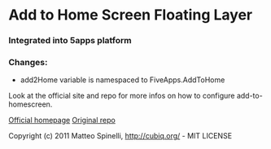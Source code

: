 Add to Home Screen Floating Layer
=================================

### Integrated into 5apps platform

### Changes:

- add2Home variable is namespaced to FiveApps.AddToHome


Look at the official site and repo for more infos on how to configure add-to-homescreen.


[Official homepage](http://cubiq.org/add-to-home-screen)
[Original repo](https://github.com/cubiq/add-to-homescreen)


Copyright (c) 2011 Matteo Spinelli, http://cubiq.org/ - MIT LICENSE